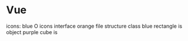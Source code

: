 # Vue

icons:
blue O icons interface
orange file structure class
blue rectangle is object
purple cube is
